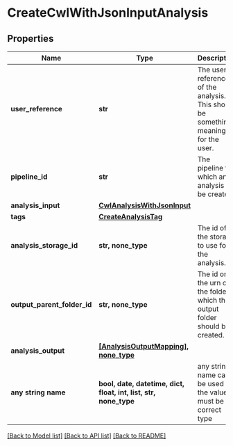 # CreateCwlWithJsonInputAnalysis


## Properties
Name | Type | Description | Notes
------------ | ------------- | ------------- | -------------
**user_reference** | **str** | The user-reference of the analysis. This should be something meaningful for the user. | 
**pipeline_id** | **str** | The pipeline for which an analysis will be created. | 
**analysis_input** | [**CwlAnalysisWithJsonInput**](CwlAnalysisWithJsonInput.md) |  | 
**tags** | [**CreateAnalysisTag**](CreateAnalysisTag.md) |  | [optional] 
**analysis_storage_id** | **str, none_type** | The id of the storage to use for the analysis. | [optional] 
**output_parent_folder_id** | **str, none_type** | The id or the urn of the folder in which the output folder should be created. | [optional] 
**analysis_output** | [**[AnalysisOutputMapping], none_type**](AnalysisOutputMapping.md) |  | [optional] 
**any string name** | **bool, date, datetime, dict, float, int, list, str, none_type** | any string name can be used but the value must be the correct type | [optional]

[[Back to Model list]](../README.md#documentation-for-models) [[Back to API list]](../README.md#documentation-for-api-endpoints) [[Back to README]](../README.md)


